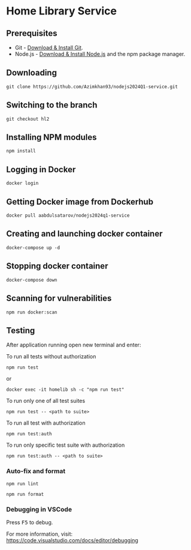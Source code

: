 # Home Library Service

## Prerequisites

- Git - [Download & Install Git](https://git-scm.com/downloads).
- Node.js - [Download & Install Node.js](https://nodejs.org/en/download/) and the npm package manager.

## Downloading

```
git clone https://github.com/Azimkhan93/nodejs2024Q1-service.git
```

## Switching to the branch
```
git checkout hl2
```
## Installing NPM modules

```
npm install
```

## Logging in Docker

```
docker login
```

## Getting Docker image from Dockerhub
```
docker pull aabdulsatarov/nodejs2024q1-service
```

## Creating and launching docker container
```
docker-compose up -d
```

## Stopping docker container
```
docker-compose down
```

## Scanning for vulnerabilities 

```
npm run docker:scan
```


## Testing

After application running open new terminal and enter:

To run all tests without authorization

```
npm run test 
```
or 

```
docker exec -it homelib sh -c "npm run test"
```
To run only one of all test suites

```
npm run test -- <path to suite>
```

To run all test with authorization

```
npm run test:auth
```

To run only specific test suite with authorization

```
npm run test:auth -- <path to suite>
```

### Auto-fix and format

```
npm run lint
```

```
npm run format
```

### Debugging in VSCode

Press <kbd>F5</kbd> to debug.

For more information, visit: https://code.visualstudio.com/docs/editor/debugging
